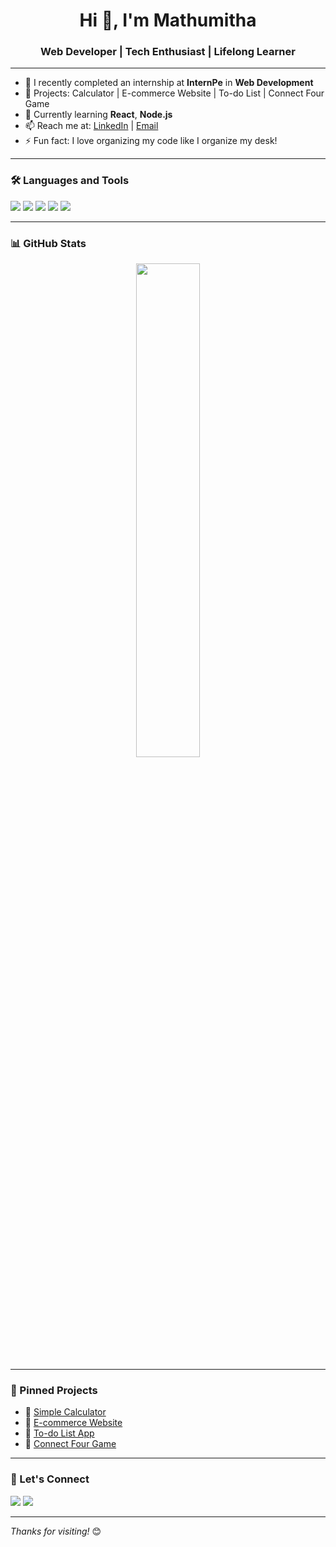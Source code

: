 <h1 align="center">Hi 👋, I'm Mathumitha</h1>
<h3 align="center">Web Developer | Tech Enthusiast | Lifelong Learner</h3>


---

- 🔭 I recently completed an internship at **InternPe** in **Web Development**
- 🧩 Projects: Calculator | E-commerce Website | To-do List | Connect Four Game
- 🌱 Currently learning **React**, **Node.js**
- 📫 Reach me at: [LinkedIn](https://www.linkedin.com/authwall?trk=bf&trkInfo=AQGuT-CLGLtL6gAAAZeduYaY5YMJxGcKZiZeSsBZVvQ5WON-CmFdKRY2KwzpCtjYDmfPf1otkLBrZE1Yw7JdnXPOSNYYRS_1MXayZ3X3nbfFoIVwIUmmzrR7fsefOa1o9FiDZNk=&original_referer=&sessionRedirect=https%3A%2F%2Fwww.linkedin.com%2Fin%2Fmathumitha-ashokkumar-7a1b6b29b%3Futm_source%3Dshare%26utm_campaign%3Dshare_via%26utm_content%3Dprofile%26utm_medium%3Dandroid_app) | [Email](mathumithaashok16@gmail.com)
- ⚡ Fun fact: I love organizing my code like I organize my desk!

---

### 🛠️ Languages and Tools

<p>
  <img src="https://img.shields.io/badge/HTML5-E34F26?style=flat-square&logo=html5&logoColor=white" />
  <img src="https://img.shields.io/badge/CSS3-1572B6?style=flat-square&logo=css3&logoColor=white" />
  <img src="https://img.shields.io/badge/JavaScript-F7DF1E?style=flat-square&logo=javascript&logoColor=black" />
  <img src="https://img.shields.io/badge/React-20232A?style=flat-square&logo=react&logoColor=61DAFB" />
  <img src="https://img.shields.io/badge/VSCode-007ACC?style=flat-square&logo=visual-studio-code&logoColor=white" />
</p>

---

### 📊 GitHub Stats

<p align="center">
  <img src="https://github-readme-stats.vercel.app/api?username=Mathumitha-Ashokkumar16&show_icons=true&theme=radical" width="45%" />
  
</p>

---

### 📌 Pinned Projects

- 🔹 [Simple Calculator](https://github.com/your-username/calculator)
- 🔹 [E-commerce Website](https://github.com/your-username/ecommerce-website)
- 🔹 [To-do List App](https://github.com/your-username/todo-list)
- 🔹 [Connect Four Game](https://github.com/your-username/connect-four-game)

---

### 🤝 Let's Connect

<p>
  <a href="https://www.linkedin.com/in/your-link"><img src="https://img.shields.io/badge/LinkedIn-blue?style=flat-square&logo=linkedin" /></a>
  <a href="mailto:your.email@example.com"><img src="https://img.shields.io/badge/Gmail-red?style=flat-square&logo=gmail&logoColor=white" /></a>
</p>

---

_Thanks for visiting!_ 😊
